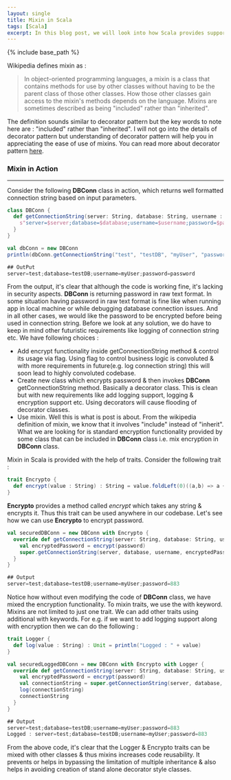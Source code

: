 ```yaml
---
layout: single
title: Mixin in Scala
tags: [Scala]
excerpt: In this blog post, we will look into how Scala provides support for mixins via traits. Mixin allow classes to provide functionalities to other classes without making the other classes inherit from them.
---
```

{% include base_path %}

Wikipedia defines mixin as :

> In object-oriented programming languages, a mixin is a class that contains methods for use by other classes without having to be the parent class of those other classes. How those other classes gain access to the mixin's methods depends on the language. Mixins are sometimes described as being "included" rather than "inherited". 

The definition sounds similar to decorator pattern but the key words to note here are : "included" rather than "inherited". I will not go into the details of decorator pattern but understanding of decorator pattern will help you in appreciating the ease of use of mixins. You can read more about decorator pattern [here](https://en.wikipedia.org/wiki/Decorator_pattern).

### Mixin in Action
---

Consider the following **DBConn** class in action, which returns well formatted connection string based on input parameters.

```scala
class DBConn {
  def getConnectionString(server: String, database: String, username : String, password : String): String = {
    s"server=$server;database=$database;username=$username;password=$password"
  }
}

val dbConn = new DBConn
println(dbConn.getConnectionString("test", "testDB", "myUser", "password"))

## OutPut
server=test;database=testDB;username=myUser;password=password
```

From the output, it's clear that although the code is working fine, it's lacking in security aspects. **DBConn** is returning password in raw text format. In some situation having password in raw text format is fine like when running app in local machine or while debugging database connection issues. And in all other cases, we would like the password to be encrypted before being used in connection string. Before we look at any solution, we do have to keep in mind other futuristic requirements like logging of connection string etc. We have following choices :

* Add encrypt functionality inside getConnectionString method & control its usage via flag. Using flag to control business logic is convoluted & with more requirements in future(e.g. log connection string) this will soon lead to highly convoluted codebase.
* Create new class which encrypts password & then invokes **DBConn** getConnectionString method. Basically a decorator class. This is clean but with new requirements like add logging support, logging & encryption support etc. Using decorators will cause flooding of decorator classes. 
* Use mixin. Well this is what is post is about. From the wikipedia definition of mixin, we know that it involves "include" instead of "inherit". What we are looking for is standard encryption functionality provided by some class that can be included in **DBConn** class i.e. mix encryption in **DBConn** class.

Mixin in Scala is provided with the help of traits. Consider the following trait :

```scala
trait Encrypto {
  def encrypt(value : String) : String = value.foldLeft(0)((a,b) => a + b.toInt).toString
}
```

**Encrypto** provides a method called _encrypt_ which takes any string & encrypts it. Thus this trait can be used anywhere in our codebase. Let's see how we can use **Encrypto** to encrypt password.

```scala
val securedDBConn = new DBConn with Encrypto {
  override def getConnectionString(server: String, database: String, username: String, password: String): String = {
    val encryptedPassword = encrypt(password)
    super.getConnectionString(server, database, username, encryptedPassword)
  }
}

## Output
server=test;database=testDB;username=myUser;password=883
```

Notice how without even modifying the code of **DBConn** class, we have mixed the encryption functionality. To mixin traits, we use the with keyword. Mixins are not limited to just one trait. We can add other traits using additional with keywords. For e.g. if we want to add logging support along with encryption then we can do the following :

```scala
trait Logger {
  def log(value : String) : Unit = println("Logged : " + value)
}

val securedLoggedDBConn = new DBConn with Encrypto with Logger {
  override def getConnectionString(server: String, database: String, username: String, password: String): String = {
    val encryptedPassword = encrypt(password)
    val connectionString = super.getConnectionString(server, database, username, encryptedPassword)
    log(connectionString)
    connectionString
  }
}

## Output
server=test;database=testDB;username=myUser;password=883
Logged : server=test;database=testDB;username=myUser;password=883
```

From the above code, it's clear that the Logger & Encrypto traits can be mixed with other classes & thus mixins increases code reusability. It prevents or helps in bypassing the limitation of multiple inheritance & also helps in avoiding creation of stand alone decorator style classes. 

